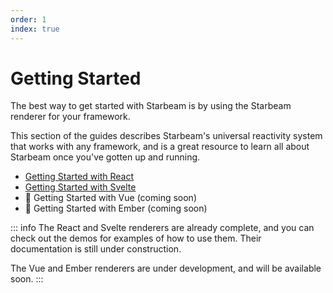 ```yaml
---
order: 1
index: true
---
```


# Getting Started

The best way to get started with Starbeam is by using the Starbeam renderer for your framework.

This section of the guides describes Starbeam's universal reactivity system that works with any
framework, and is a great resource to learn all about Starbeam once you've gotten up and running.

- [Getting Started with React](/frameworks/react/README.md)
- [Getting Started with Svelte](/frameworks/svelte/README.md)
- 🚧 Getting Started with Vue (coming soon)
- 🚧 Getting Started with Ember (coming soon)

::: info
The React and Svelte renderers are already complete, and you can check out the demos for examples of
how to use them. Their documentation is still under construction.

The Vue and Ember renderers are under development, and will be available soon.
:::
